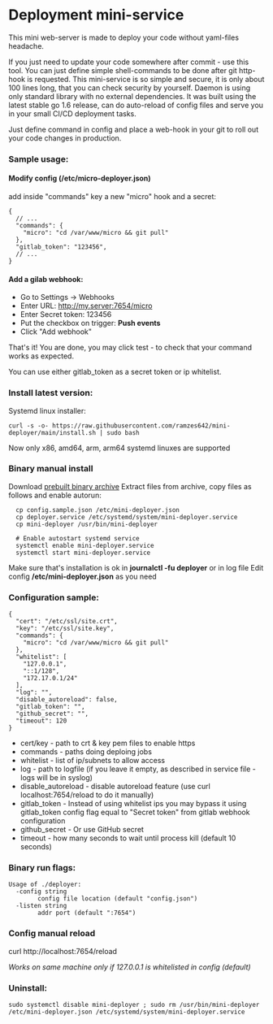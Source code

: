 # Deployment mini-service

This mini web-server is made to deploy your code without yaml-files headache.

If you just need to update your code somewhere after commit - use this tool.
You can just define simple shell-commands to be done after git http-hook is requested.
This mini-service is so simple and secure, it is only about 100 lines long, that you can check security
by yourself.
Daemon is using only standard library with no external dependencies.
It was built using the latest stable go 1.6 release, can do auto-reload of config files and 
serve you in your small CI/CD deployment tasks.

Just define command in config and place a web-hook in your git to roll out your code changes in production.

### Sample usage:

#### Modify config (/etc/micro-deployer.json)
add inside "commands" key a new "micro" hook and a secret:
```json5
{
  // ...
  "commands": {
    "micro": "cd /var/www/micro && git pull"
  },
  "gitlab_token": "123456",
  // ...
}
```
#### Add a gilab webhook:
* Go to Settings -> Webhooks
* Enter URL: http://my.server:7654/micro
* Enter Secret token: 123456
* Put the checkbox on trigger: **Push events**
* Click "Add webhook"

That's it! You are done, you may click test - to check that your command works as expected.

You can use either gitlab_token as a secret token or ip whitelist.

### Install latest version: 

Systemd linux installer:
```
curl -s -o- https://raw.githubusercontent.com/ramzes642/mini-deployer/main/install.sh | sudo bash
```
Now only x86, amd64, arm, arm64 systemd linuxes are supported

### Binary manual install
Download [prebuilt binary archive](https://github.com/ramzes642/mini-deployer/releases)
Extract files from archive, copy files as follows and enable autorun:
```shell
  cp config.sample.json /etc/mini-deployer.json
  cp deployer.service /etc/systemd/system/mini-deployer.service
  cp mini-deployer /usr/bin/mini-deployer
  
  # Enable autostart systemd service
  systemctl enable mini-deployer.service
  systemctl start mini-deployer.service
```
Make sure that's installation is ok in **journalctl -fu deployer** or in log file
Edit config **/etc/mini-deployer.json** as you need

### Configuration sample:
```json5
{
  "cert": "/etc/ssl/site.crt",
  "key": "/etc/ssl/site.key",
  "commands": {
    "micro": "cd /var/www/micro && git pull"
  },
  "whitelist": [
    "127.0.0.1",
    "::1/128",
    "172.17.0.1/24"
  ],
  "log": "",
  "disable_autoreload": false,
  "gitlab_token": "",
  "github_secret": "",
  "timeout": 120
}
```
* cert/key - path to crt & key pem files to enable https
* commands - paths doing deploing jobs
* whitelist - list of ip/subnets to allow access
* log - path to logfile (if you leave it empty, as described in service file - logs will be in syslog)
* disable_autoreload - disable autoreload feature (use curl localhost:7654/reload to do it manually) 
* gitlab_token - Instead of using whitelist ips you may bypass it using gitlab_token config flag equal to "Secret token" from gitlab webhook configuration
* github_secret - Or use GitHub secret
* timeout - how many seconds to wait until process kill (default 10 seconds) 


### Binary run flags:
```shell
Usage of ./deployer:
  -config string
        config file location (default "config.json")
  -listen string
        addr port (default ":7654")
```

### Config manual reload

curl http://localhost:7654/reload

_Works on same machine only if 127.0.0.1 is whitelisted in config (default)_

### Uninstall:
```shell
sudo systemctl disable mini-deployer ; sudo rm /usr/bin/mini-deployer /etc/mini-deployer.json /etc/systemd/system/mini-deployer.service
```